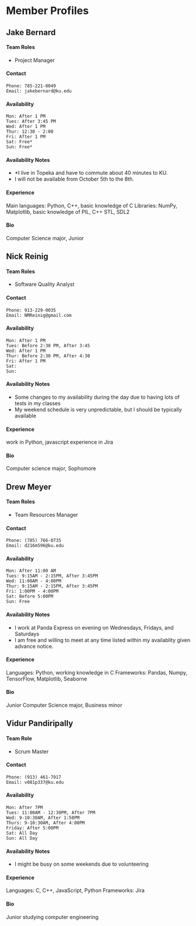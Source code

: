 # Member Profiles

<!--
TEMPLATE
## Member Name
#### Team Roles:
- <Roles>
#### Contact
	Phone:
	Email:
#### Availability:
	Mon:
	Tues:
	Wed:
	Thur:
	Fri:
	Sat:
	Sun:
#### Availability Notes:
  - <Notes on availability>
  - <Notes on availability>
#### Experience:
  <your areas of expertise>
#### Bio:
  <very short bio -- year, major, etc>
END TEMPLATE -->

## Jake Bernard
#### Team Roles
- Project Manager
#### Contact
	Phone: 785-221-0049
	Email: jakebernard@ku.edu
#### Availability
	Mon: After 1 PM
	Tues: After 3:45 PM
	Wed: After 1 PM
	Thur: 12:30 - 2:00
	Fri: After 1 PM
	Sat: Free*
	Sun: Free*
#### Availability Notes
  - *I live in Topeka and have to commute about 40 minutes to KU.
  - I will not be available from October 5th to the 8th.
#### Experience
  Main languages: Python, C++, basic knowledge of C
  Libraries: NumPy, Matplotlib, basic knowledge of PIL, C++ STL, SDL2
#### Bio
  Computer Science major, Junior 

## Nick Reinig
#### Team Roles
- Software Quality Analyst
#### Contact
	Phone: 913-229-0035
	Email: NMReinig@gmail.com
#### Availability
	Mon: After 1 PM
	Tues: Before 2:30 PM, After 3:45
	Wed: After 1 PM
	Thur: Before 2:30 PM, After 4:30
	Fri: After 1 PM
	Sat:
	Sun:
#### Availability Notes
  - Some changes to my availability during the day due to having lots of tests in my classes
  - My weekend schedule is very unpredictable, but I should be typically available
#### Experience
  work in Python, javascript
  experience in Jira
#### Bio
  Computer science major, Sophomore

## Drew Meyer
#### Team Roles
- Team Resources Manager
#### Contact
	Phone: (785) 766-0735
	Email: d216m596@ku.edu
#### Availability
	Mon: After 11:00 AM
	Tues: 9:15AM - 2:15PM, After 3:45PM
	Wed: 11:00AM - 4:00PM
	Thur: 9:15AM - 2:15PM, After 3:45PM
	Fri: 1:00PM - 4:00PM
	Sat: Before 5:00PM
	Sun: Free
#### Availability Notes
  - I work at Panda Express on evening on Wednesdays, Fridays, and Saturdays
  - I am free and willing to meet at any time listed within my availablity given advance notice.
#### Experience
  Languages: Python, working knowledge in C
  Frameworks: Pandas, Numpy, TensorFlow, Matplotlib, Seaborne
#### Bio
  Junior Computer Science major, Business minor

## Vidur Pandiripally
#### Team Role
- Scrum Master
#### Contact
  	Phone: (913) 461-7917
   	Email: v081p337@ku.edu
#### Availability 
	Mon: After 7PM
 	Tues: 11:00AM - 12:30PM, After 7PM
  	Wed: 9-10:30AM, After 1:50PM
   	Thurs: 9-10:30AM, After 4:00PM
    Friday: After 5:00PM
    Sat: All Day
    Sun: All Day
#### Availability Notes
- I might be busy on some weekends due to volunteering
#### Experience
 Languages: C, C++, JavaScript, Python
 Frameworks: Jira
#### Bio
 Junior studying computer engineering
